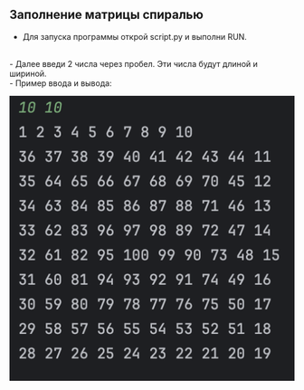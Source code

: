 ## Заполнение матрицы спиралью

- Для запуска программы открой script.py и выполни RUN.
<br>
- Далее введи 2 числа через пробел. Эти числа будут длиной и шириной.<br>
- Пример ввода и вывода: <br>


 ![пример](example.png)
